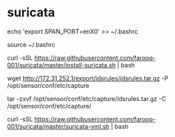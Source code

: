 # suricata

echo 'export SPAN_PORT=enX0' >> ~/.bashrc

source ~/.bashrc

curl -sSL https://raw.githubusercontent.com/farooq-001/suricata/master/install-suricata.sh | bash

wget http://172.31.252.1/export/idsrules/idsrules.tar.gz -P /opt/sensor/conf/etc/capture

tar -zxvf /opt/sensor/conf/etc/capture/idsrules.tar.gz -C /opt/sensor/conf/etc/capture/

curl -sSL https://raw.githubusercontent.com/farooq-001/suricata/master/suricata-yml.sh | bash




